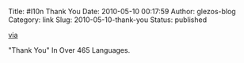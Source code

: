 Title: #l10n Thank You
Date: 2010-05-10 00:17:59
Author: glezos-blog
Category: link
Slug: 2010-05-10-thank-you
Status: published

[via](http://bit.ly/d8BAeL)

"Thank You" In Over 465 Languages.
